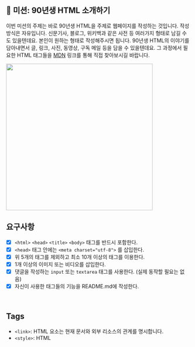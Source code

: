 
## 🚀 미션: 90년생 HTML 소개하기

이번 미션의 주제는 바로 90년생 HTML을 주제로 웹페이지를 작성하는 것입니다.
작성방식은 자유입니다. 
신문기사, 블로그, 위키백과 같은 사전 등 여러가지 형태로 남길 수도 있을텐데요. 본인이 원하는 형태로 작성해주시면 됩니다. 
90년생 HTML의 이야기를 담아내면서 글, 링크, 사진, 동영상, 구독 메일 등을 담을 수 있을텐데요. 그 과정에서 필요한 HTML 태그들을 [MDN](https://developer.mozilla.org/ko/docs/Web/HTML/Element) 링크를 통해 직접 찾아보시길 바랍니다.

<img src="https://techcourse-storage.s3.ap-northeast-2.amazonaws.com/2020-03-16T10:41:53.786image.png" width="400">

<br/>

## 요구사항 

- [x]  `<html>` `<head>` `<title>`  `<body>` 태그를 반드시 포함한다. 
- [x]  `<head>` 태그 안에는 `<meta charset="utf-8">` 를 삽입한다.
- [x]  위 5개의 태그를 제외하고 최소 10개 이상의 태그를 이용한다.
- [x]  1개 이상의 이미지 또는 비디오를 삽입한다.
- [x]  댓글을 작성하는 `input` 또는 `textarea` 태그를 사용한다. (실제 동작할 필요는 없음)
- [x]  자신이 사용한 태그들의 기능을 README.md에 작성한다.

<br/>

## Tags

- `<link>`: HTML <link> 요소는 현재 문서와 외부 리소스의 관계를 명시합니다.
- `<style>`: HTML <style> 요소는 문서나 문서 일부에 대한 스타일 정보를 포함합니다.
- `<div>`: HTML <div> 요소는 플로우 콘텐츠를 위한 통용 컨테이너입니다. CSS로 꾸미기 전에는 콘텐츠나 레이아웃에 어떤 영향도 주지 않습니다.
- `<h1>-<h6>`: HTML <h1>–<h6> 요소는 6단계의 구획 제목을 나타냅니다. 구획 단계는 <h1>이 가장 높고 <h6>은 가장 낮습니다.
- `<pre>`: HTML <pre> 요소는 미리 서식을 지정한 텍스트를 나타내며, HTML에 작성한 내용 그대로 표현합니다.
- `<p>`: HTML <p> 요소는 하나의 문단을 나타냅니다.
- `<br>`: HTML <br> 요소는 텍스트 안에 줄바꿈(캐리지 리턴)을 생성합니다. 주소나 시조 등 줄의 구분이 중요한 내용을 작성할 때 유용합니다.
- `<iframe>`: HTML <iframe> 요소는 중첩 브라우징 맥락을 나타내는 요소로, 현재 문서 안에 다른 HTML 페이지를 삽입합니다.
- `<strong>`: HTML <strong> 요소는 중대하거나 긴급한 콘텐츠를 나타냅니다. 보통 브라우저는 굵은 글씨로 표시합니다.
- `<img>`: HTML <img> 요소는 문서에 이미지를 넣습니다.
- `<a>`: HTML <a> 요소(앵커 요소)는 href 특성을 통해 다른 페이지나 같은 페이지의 어느 위치, 파일, 이메일 주소와 그 외 다른 URL로 연결할 수 있는 하이퍼링크를 만듭니다.
- `<input>`: HTML <input> 요소는 웹 기반 양식에서 사용자의 데이터를 받을 수 있는 대화형 컨트롤을 생성합니다.
- `<textarea>`: HTML <textarea> 요소는 멀티라인 일반 텍스트 편집 컨트롤을 나타냅니다.
- `<hgroup>`: HTML <hgroup> 요소는 문서 구획의 다단계 제목을 나타냅니다. 다수의 <h1>-<h6> 요소를 묶을 때 사용합니다.
- `<script>`: HTML <script> 요소는 실행 가능한 코드를 문서에 포함하거나 참조할 때 사용합니다. 보통 JavaScript 코드와 함께 쓰지만, WebGL의 GLSL 셰이더 프로그래밍 언어 등 다른 언어와도 사용할 수 있습니다.
